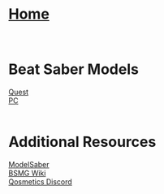 # [Home](https://cgray1234.github.io/index.html)  
<br/>

# Beat Saber Models  
[Quest](./Quest/quest-models.md)  
[PC](./PC/pc-models.md)  
<br/>

# Additional Resources  
[ModelSaber](https://modelsaber.com)  
[BSMG Wiki](https://bsmg.wiki)  
[Qosmetics Discord](https://discord.gg/qosmetics)